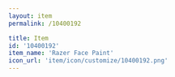 ```yaml
---
layout: item
permalink: /10400192

title: Item
id: '10400192'
item_name: 'Razer Face Paint'
icon_url: 'item/icon/customize/10400192.png'
---
```

